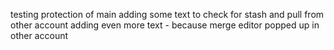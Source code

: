 testing protection of main
adding some text to check for stash and pull from other account
adding even more text - because merge editor popped up in other account